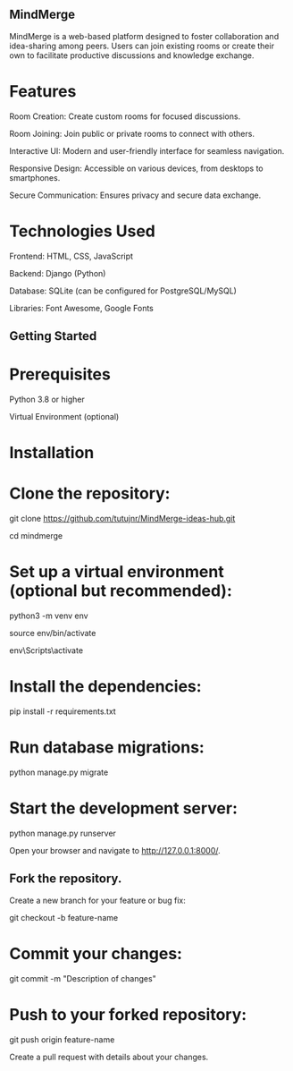 ## MindMerge
MindMerge is a web-based platform designed to foster collaboration and idea-sharing among peers. 
Users can join existing rooms or create their own to facilitate productive discussions and knowledge exchange.

# Features
Room Creation: Create custom rooms for focused discussions.

Room Joining: Join public or private rooms to connect with others.

Interactive UI: Modern and user-friendly interface for seamless navigation.

Responsive Design: Accessible on various devices, from desktops to smartphones.

Secure Communication: Ensures privacy and secure data exchange.

# Technologies Used
Frontend: HTML, CSS, JavaScript

Backend: Django (Python)

Database: SQLite (can be configured for PostgreSQL/MySQL)

Libraries: Font Awesome, Google Fonts

## Getting Started
# Prerequisites
Python 3.8 or higher

Virtual Environment (optional)

# Installation
# Clone the repository:

git clone https://github.com/tutujnr/MindMerge-ideas-hub.git

cd mindmerge

# Set up a virtual environment (optional but recommended):

python3 -m venv env

source env/bin/activate  

env\Scripts\activate

# Install the dependencies:

pip install -r requirements.txt

# Run database migrations:

python manage.py migrate

# Start the development server:

python manage.py runserver

Open your browser and navigate to http://127.0.0.1:8000/.

## Fork the repository.
Create a new branch for your feature or bug fix:

git checkout -b feature-name

# Commit your changes:

git commit -m "Description of changes"

# Push to your forked repository:
git push origin feature-name

Create a pull request with details about your changes.
